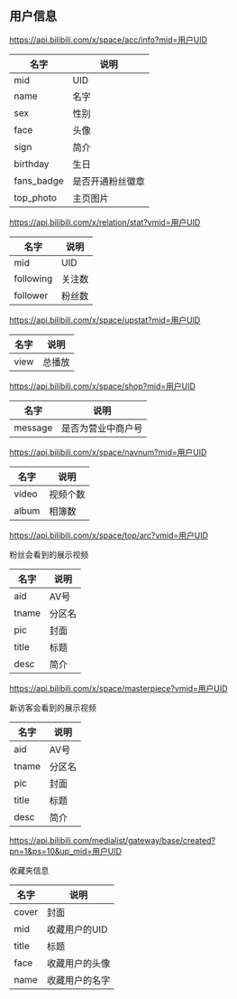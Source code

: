 ## 用户信息

https://api.bilibili.com/x/space/acc/info?mid=用户UID

|名字|说明|
|----|----|
|mid|UID|
|name|名字|
|sex|性别|
|face|头像|
|sign|简介|
|birthday|生日|
|fans_badge|是否开通粉丝徽章|
|top_photo|主页图片|

https://api.bilibili.com/x/relation/stat?vmid=用户UID

|名字|说明|
|----|----|
|mid|UID|
|following|关注数|
|follower|粉丝数|

https://api.bilibili.com/x/space/upstat?mid=用户UID

|名字|说明|
|----|----|
|view|总播放|

https://api.bilibili.com/x/space/shop?mid=用户UID

|名字|说明|
|----|----|
|message|是否为营业中商户号|

https://api.bilibili.com/x/space/navnum?mid=用户UID

|名字|说明|
|----|----|
|video|视频个数|
|album|相簿数|

https://api.bilibili.com/x/space/top/arc?vmid=用户UID

粉丝会看到的展示视频

|名字|说明|
|----|----|
|aid|AV号|
|tname|分区名|
|pic|封面|
|title|标题|
|desc|简介|

https://api.bilibili.com/x/space/masterpiece?vmid=用户UID

新访客会看到的展示视频


|名字|说明|
|----|----|
|aid|AV号|
|tname|分区名|
|pic|封面|
|title|标题|
|desc|简介|

https://api.bilibili.com/medialist/gateway/base/created?pn=1&ps=10&up_mid=用户UID

收藏夹信息

|名字|说明|
|----|----|
|cover|封面|
|mid|收藏用户的UID|
|title|标题|
|face|收藏用户的头像|
|name|收藏用户的名字|
